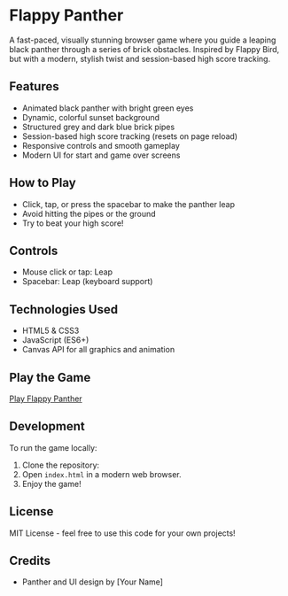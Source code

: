 # Flappy Panther

A fast-paced, visually stunning browser game where you guide a leaping black panther through a series of brick obstacles. Inspired by Flappy Bird, but with a modern, stylish twist and session-based high score tracking.

## Features

- Animated black panther with bright green eyes
- Dynamic, colorful sunset background
- Structured grey and dark blue brick pipes
- Session-based high score tracking (resets on page reload)
- Responsive controls and smooth gameplay
- Modern UI for start and game over screens

## How to Play

- Click, tap, or press the spacebar to make the panther leap
- Avoid hitting the pipes or the ground
- Try to beat your high score!

## Controls

- Mouse click or tap: Leap
- Spacebar: Leap (keyboard support)

## Technologies Used

- HTML5 & CSS3
- JavaScript (ES6+)
- Canvas API for all graphics and animation

## Play the Game

[Play Flappy Panther](https://shran24.github.io/flappy-panther/)

## Development

To run the game locally:

1. Clone the repository:
2. Open `index.html` in a modern web browser.
3. Enjoy the game!

## License

MIT License - feel free to use this code for your own projects!

## Credits

- Panther and UI design by [Your Name] 
